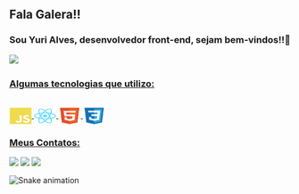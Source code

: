 ## <div> Fala Galera!! </div>
###  <div> Sou Yuri Alves, desenvolvedor front-end, sejam bem-vindos!!👋 </div>

<div style="margin-bottom:20px">
  <a href="https://github.com/yurialves021">
  <img height="180em" src="https://github-readme-stats.vercel.app/api/top-langs/?username=yurialves021&layout=compact&langs_count=7&theme=dark"/>
</div>

### Algumas tecnologias que utilizo: 
<div style="display: inline_block"><br>
  <img align="center" alt="Yuri-Js" height="30" width="40" src="https://raw.githubusercontent.com/devicons/devicon/master/icons/javascript/javascript-plain.svg">
  <img align="center" alt="Yuri-React" height="30" width="40" src="https://raw.githubusercontent.com/devicons/devicon/master/icons/react/react-original.svg">
  <img align="center" alt="Yuri-HTML" height="30" width="40" src="https://raw.githubusercontent.com/devicons/devicon/master/icons/html5/html5-original.svg">
  <img align="center" alt="Yuri-CSS" height="30" width="40" src="https://raw.githubusercontent.com/devicons/devicon/master/icons/css3/css3-original.svg">

</div>

 ### Meus Contatos:
 
<div> 
  <a href="https://instagram.com/yurialves.rj" target="_blank"><img src="https://img.shields.io/badge/-Instagram-%23E4405F?style=for-the-badge&logo=instagram&logoColor=white" target="_blank"></a>
  <a href = "mailto:yurialvesedf@gmail.com"><img src="https://img.shields.io/badge/-Gmail-%23333?style=for-the-badge&logo=gmail&logoColor=white" target="_blank"></a>
  <a href="https://www.linkedin.com/in/yuri-alves-costa/" target="_blank"><img src="https://img.shields.io/badge/-LinkedIn-%230077B5?style=for-the-badge&logo=linkedin&logoColor=white" target="_blank"></a> 
 
  ![Snake animation](https://github.com/yurialves021/yurialves021/blob/output/github-contribution-grid-snake.svg)
 
</div>
